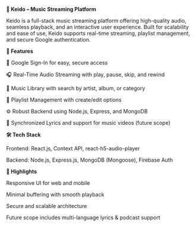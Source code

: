 **🎵 Keido – Music Streaming Platform**

Keido is a full-stack music streaming platform offering high-quality audio, seamless playback, and an interactive user experience. Built for scalability and ease of use, Keido supports real-time streaming, playlist management, and secure Google authentication.

**🚀 Features**

🔐 Google Sign-In for easy, secure access

🎧 Real-Time Audio Streaming with play, pause, skip, and rewind

📁 Music Library with search by artist, album, or category

📝 Playlist Management with create/edit options

⚙️ Robust Backend using Node.js, Express, and MongoDB

🎵 Synchronized Lyrics and support for music videos (future scope)

**🛠️ Tech Stack**

Frontend: React.js, Context API, react-h5-audio-player

Backend: Node.js, Express.js, MongoDB (Mongoose), Firebase Auth

**💎 Highlights**

Responsive UI for web and mobile

Minimal buffering with smooth playback

Secure and scalable architecture

Future scope includes multi-language lyrics & podcast support
